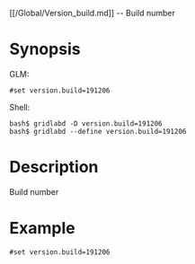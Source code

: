 [[/Global/Version_build.md]] -- Build number

# Synopsis
GLM:
~~~
#set version.build=191206
~~~
Shell:
~~~
bash$ gridlabd -D version.build=191206
bash$ gridlabd --define version.build=191206
~~~

# Description

Build number

# Example

~~~
#set version.build=191206
~~~
